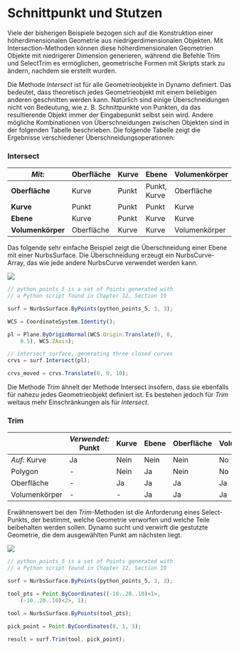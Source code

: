 # Schnittpunkt und Stutzen

Viele der bisherigen Beispiele bezogen sich auf die Konstruktion einer höherdimensionalen Geometrie aus niedrigerdimensionalen Objekten. Mit Intersection-Methoden können diese höherdimensionalen Geometrien Objekte mit niedrigerer Dimension generieren, während die Befehle Trim und SelectTrim es ermöglichen, geometrische Formen mit Skripts stark zu ändern, nachdem sie erstellt wurden.

Die Methode _Intersect_ ist für alle Geometrieobjekte in Dynamo definiert. Das bedeutet, dass theoretisch jedes Geometrieobjekt mit einem beliebigen anderen geschnitten werden kann. Natürlich sind einige Überschneidungen nicht von Bedeutung, wie z. B. Schnittpunkte von Punkten, da das resultierende Objekt immer der Eingabepunkt selbst sein wird. Andere mögliche Kombinationen von Überschneidungen zwischen Objekten sind in der folgenden Tabelle beschrieben. Die folgende Tabelle zeigt die Ergebnisse verschiedener Überschneidungsoperationen:

### **Intersect**

| _Mit:_ | Oberfläche | Kurve | Ebene | Volumenkörper |
| ----------- | ------- | ----- | ------------ | ------- |
| **Oberfläche** | Kurve | Punkt | Punkt, Kurve | Oberfläche |
| **Kurve** | Punkt | Punkt | Punkt | Kurve |
| **Ebene** | Kurve | Punkt | Kurve | Kurve |
| **Volumenkörper** | Oberfläche | Kurve | Kurve | Volumenkörper |

Das folgende sehr einfache Beispiel zeigt die Überschneidung einer Ebene mit einer NurbsSurface. Die Überschneidung erzeugt ein NurbsCurve-Array, das wie jede andere NurbsCurve verwendet werden kann.

![](../images/8-2/8/IntersectionAndTrim\_01.png)

```js
// python_points_5 is a set of Points generated with
// a Python script found in Chapter 12, Section 10

surf = NurbsSurface.ByPoints(python_points_5, 3, 3);

WCS = CoordinateSystem.Identity();

pl = Plane.ByOriginNormal(WCS.Origin.Translate(0, 0,
    0.5), WCS.ZAxis);

// intersect surface, generating three closed curves
crvs = surf.Intersect(pl);

crvs_moved = crvs.Translate(0, 0, 10);
```

Die Methode _Trim_ ähnelt der Methode Intersect insofern, dass sie ebenfalls für nahezu jedes Geometrieobjekt definiert ist. Es bestehen jedoch für _Trim_ weitaus mehr Einschränkungen als für _Intersect_.

### **Trim**

|             | _Verwendet:_ Punkt | Kurve | Ebene | Oberfläche | Volumenkörper |
| ----------- | -------------- | ----- | ----- | ------- | ----- |
| _Auf:_ Kurve | Ja | Nein | Nein | Nein | No |
| Polygon | - | Nein | Ja | Nein | No |
| Oberfläche | - | Ja | Ja | Ja | Ja |
| Volumenkörper | - | - | Ja | Ja | Ja |

Erwähnenswert bei den _Trim_-Methoden ist die Anforderung eines Select-Punkts, der bestimmt, welche Geometrie verworfen und welche Teile beibehalten werden sollen. Dynamo sucht und verwirft die gestutzte Geometrie, die dem ausgewählten Punkt am nächsten liegt.

![](../images/8-2/8/IntersectionAndTrim\_02.png)

```js
// python_points_5 is a set of Points generated with
// a Python script found in Chapter 12, Section 10

surf = NurbsSurface.ByPoints(python_points_5, 3, 3);

tool_pts = Point.ByCoordinates((-10..20..10)<1>,
    (-10..20..10)<2>, 1);

tool = NurbsSurface.ByPoints(tool_pts);

pick_point = Point.ByCoordinates(8, 1, 3);

result = surf.Trim(tool, pick_point);
```
